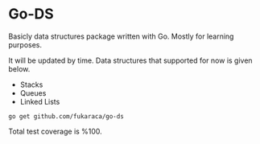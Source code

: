 # Go-DS

Basicly data structures package written with Go. Mostly for learning purposes.  

It will be updated by time. Data structures that supported for now is given below.

- Stacks
- Queues
- Linked Lists

```
go get github.com/fukaraca/go-ds
```

Total test coverage is %100.  